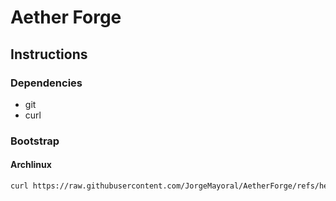 # Aether Forge

## Instructions

### Dependencies

- git
- curl

### Bootstrap

#### Archlinux

```sh
curl https://raw.githubusercontent.com/JorgeMayoral/AetherForge/refs/heads/main/bootstrap/archlinux.sh | bash
```
